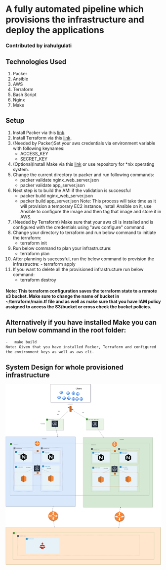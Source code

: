 # A fully automated pipeline which provisions the infrastructure and deploy the applications
### Contributed by irahulgulati

## Technologies Used
1.  Packer
2.  Ansible
3.  AWS
4.  Terraform
5.  Bash Script
6.  Nginx
7.  Make

## Setup
1.  Install Packer via this [link](https://learn.hashicorp.com/tutorials/packer/getting-started-install).
2.  Install Terraform via this [link](https://learn.hashicorp.com/tutorials/terraform/install-cli).
3.  (Needed by Packer)Set your aws credentials via environment variable with following keynames:
    -   ACCESS_KEY
    -   SECRET_KEY
4.  (Optional)Install Make via this [link](http://gnuwin32.sourceforge.net/packages/make.htm) or use repository for *nix operating system.
5.  Change the current directory to packer and run following commands:
    -   packer validate nginx_web_server.json
    -   packer validate app_server.json
6.  Next step is to build the AMI if the validation is successful
    -   packer build nginx_web_server.json
    -   packer build app_server.json
    Note: This process will take time as it will provision a temporary EC2 instance, install Ansible on it, use Ansible to configure the image and then tag that image and store it in AWS.
7.  (Needed by Terraform) Make sure that your aws cli is installed and is configured with the credentials using "aws configure" command.
8.  Change your directory to terraform and run below command to initiate the terraform:
    -   terraform init
9.  Run below command to plan your infrastructure:
    -   terraform plan
10.  After planning is successful, run the below command to provision the infrastructre:
    -   terraform apply
11. If you want to delete all the provisioned infrastructure run below command:
    -   terraform destroy

#### Note: This terraform configuration saves the terraform state to a remote s3 bucket. Make sure to change the name of bucket in ~/terraform/main.tf file and as well as make sure that you have IAM policy assigned to access the S3/bucket or cross check the bucket policies.

## Alternatively if you have installed Make you can run below command in the root folder:
    -   make build
    Note: Given that you have installed Packer, Terraform and configured the environment keys as well as aws cli.

## System Design for whole provisioned infrastructure

![Infra Design](https://github.com/irahulgulati/blue-green-deployment/blob/master/bluegreen.png)


